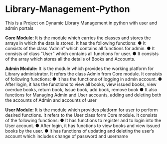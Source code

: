 # Library-Management-Python
This is a Project on Dynamic Library Management in python with user and admin portals

**Core Module:**
It is the module which carries the classes and stores the arrays in which 
the data is stored. It has the following functions:
● It consists of the class “Admin” which contains all functions for 
admin.
● It consists of class “User” which contains all functions for user.
● It consists of the array which stores all the details of Books and 
Accounts.


**Admin Module:**
It is the module which provides the working platform for Library 
administrator. It refers the class Admin from Core module. It consists 
of following functions:
● It has the functions of logging in admin account.
● After login, it has the functions to view all books, view issued books, 
view overdue books, return book, Issue book, add book, remove 
book
● It also functions for Managing Admin and User accounts, adding 
and deleting both the accounts of Admin and accounts of user


**User Module:**
It is the module which provides platform for user to perform desired 
functions. It refers to the User class form Core module. It consists of 
the following functions:
● It has functions to register and to login into the User account.
● After login, it has functions to view books and view issued books by 
the user.
● It has functions of updating and deleting the user’s account which 
includes change of password and username
